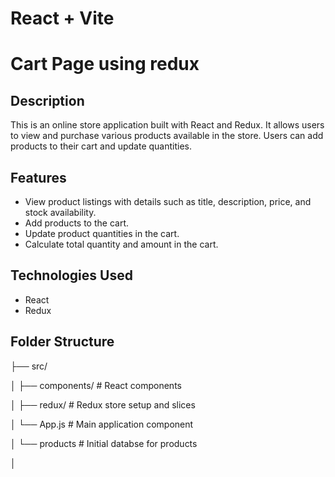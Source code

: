 # React + Vite
 # Cart Page using redux
 
## Description
This is an online store application built with React and Redux. It allows users to view and purchase various products available in the store. Users can add products to their cart and update quantities.

## Features
- View product listings with details such as title, description, price, and stock availability.
- Add products to the cart.
- Update product quantities in the cart.
- Calculate total quantity and amount in the cart.

## Technologies Used
- React
- Redux

## Folder Structure
 ├── src/
 
  │   ├── components/        # React components
  
  │   ├── redux/             # Redux store setup and slices
  
  │   └── App.js             # Main application component
  
  │   └── products           # Initial databse for products
  
  │
  
